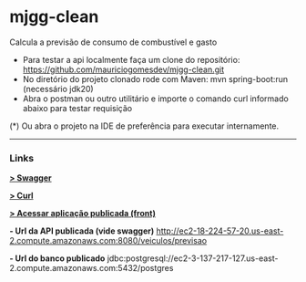 # mjgg-clean
Calcula a previsão de consumo de combustível e gasto

- Para testar a api localmente faça um clone do repositório: https://github.com/mauriciogomesdev/mjgg-clean.git
- No diretório do projeto clonado rode com Maven: mvn spring-boot:run (necessário jdk20)
- Abra o postman ou outro utilitário e importe o comando curl informado abaixo para testar requisição

(*) Ou abra o projeto na IDE de preferência para executar internamente.

_________________________________________________________________________________
### Links

[**> Swagger**](http://ec2-18-224-57-20.us-east-2.compute.amazonaws.com:8080/swagger.html)

[**> Curl**](http://ec2-18-224-57-20.us-east-2.compute.amazonaws.com:8080/curl.html)

[**> Acessar aplicação publicada (front)**](http://ec2-3-148-224-95.us-east-2.compute.amazonaws.com)

**- Url da API publicada (vide swagger)** 
http://ec2-18-224-57-20.us-east-2.compute.amazonaws.com:8080/veiculos/previsao

**- Url do banco publicado**
jdbc:postgresql://ec2-3-137-217-127.us-east-2.compute.amazonaws.com:5432/postgres
